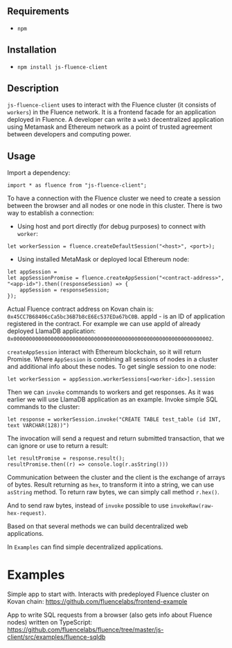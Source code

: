 ## Requirements
- `npm`

## Installation
- `npm install js-fluence-client`

## Description
`js-fluence-client` uses to interact with the Fluence cluster (it consists of `workers`) in the Fluence network. It is a frontend facade for an application deployed in Fluence. A developer can write a `web3` decentralized application using Metamask and Ethereum network as a point of trusted agreement between developers and computing power.

## Usage
Import a dependency:
```
import * as fluence from "js-fluence-client";
```

To have a connection with the Fluence cluster we need to create a session between the browser and all nodes or one node in this cluster.
There is two way to establish a connection:
- Using host and port directly (for debug purposes) to connect with `worker`:
```
let workerSession = fluence.createDefaultSession("<host>", <port>);
```
- Using installed MetaMask or deployed local Ethereum node:
```
let appSession = 
let appSessionPromise = fluence.createAppSession("<contract-address>", "<app-id>").then((responseSession) => {
    appSession = responseSession;
});
```
Actual Fluence contract address on Kovan chain is: `0x45CC7B68406cCa5bc36B7b8cE6Ec537EDa67bC0B`.
appId - is an ID of application registered in the contract. For example we can use appId of already deployed LlamaDB application: `0x0000000000000000000000000000000000000000000000000000000000000002`.

`createAppSession` interact with Ethereum blockchain, so it will return Promise<AppSession>. Where `AppSession` is combining all sessions of nodes in a cluster and additional info about these nodes.
To get single session to one node:
```
let workerSession = appSession.workerSessions[<worker-idx>].session
```

Then we can `invoke` commands to workers and get responses.
As it was earlier we will use LlamaDB application as an example. Invoke simple SQL commands to the cluster:
```
let response = workerSession.invoke("CREATE TABLE test_table (id INT, text VARCHAR(128))")
```
The invocation will send a request and return submitted transaction, that we can ignore or use to return a result:
```
let resultPromise = response.result();
resultPromise.then((r) => console.log(r.asString()))
```
Communication between the cluster and the client is the exchange of arrays of bytes. Result returning as `hex`, to transform it into a string, we can use `asString` method. To return raw bytes, we can simply call method `r.hex()`. 
 
And to send raw bytes, instead of `invoke` possible to use `invokeRaw(raw-hex-request)`.

Based on that several methods we can build decentralized web applications.

In `Examples` can find simple decentralized applications.  

# Examples

Simple app to start with. Interacts with predeployed Fluence cluster on Kovan chain:
https://github.com/fluencelabs/frontend-example

App to write SQL requests from a browser (also gets info about Fluence nodes) written on TypeScript:
https://github.com/fluencelabs/fluence/tree/master/js-client/src/examples/fluence-sqldb
